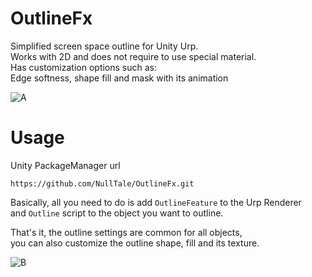 # OutlineFx

Simplified screen space outline for Unity Urp.<br>
Works with 2D and does not require to use special material.<br>
Has customization options such as:<br>
Edge softness, shape fill and mask with its animation


![A](https://github.com/NullTale/OutlineFx/assets/1497430/d6367587-2203-47e7-8a13-6d16195f2adc)

# Usage
Unity PackageManager url
```
https://github.com/NullTale/OutlineFx.git
```
Basically, all you need to do is add `OutlineFeature` to the Urp Renderer<br>
and `Outline` script to the object you want to outline.<br>

That's it, the outline settings are common for all objects,<br>
you can also customize the outline shape, fill and its texture.

![B](https://github.com/NullTale/OutlineFx/assets/1497430/2d05e249-61dd-40e8-af98-cc3a645495c8)
